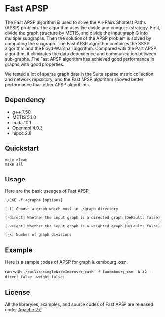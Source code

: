 # Fast APSP
The Fast APSP algorithm is used to solve the All-Pairs Shortest Paths (APSP) problem. The algorithm uses the divide and conquers strategy. First, divide the graph structure by METIS, and divide the input graph G into multiple subgraphs. Then the solution of the APSP problem is solved by computing the subgraph. The Fast APSP algorithm combines the SSSP algorithm and the Floyd-Warshall algorithm. Compared with the Part APSP algorithm, it eliminates the data dependence and communication between sub-graphs. The Fast APSP algorithm has achieved good performance in graphs with good properties.

We tested a lot of sparse graph data in the Suite sparse matrix collection and network repository, and the Fast APSP algorithm showed better performance than other APSP algorithms.

## Dependency

 - g++ 7.50
 - METIS 5.1.0
 - cuda 10.1
 - Openmpi 4.0.2
 - hipcc 2.8

## Quickstart

```shell
make clean
make all
```

## Usage

Here are the basic useages of Fast APSP.

```shell
./EXE -f <graph> [options]

[-f] Choose a graph which must in ./graph directory

[-direct] Whether the input graph is a directed graph (DeFault: false)

[-weight] Whether the input graph is a weighted graph (DeFault: false)

[-k] Number of graph divisions
```

## Example

Here is a sample codes of APSP for graph luxembourg_osm. 

run with `./builds/singleNodeImproved_path -f luxembourg_osm -k 32 -direct false -weight false`:

## License
All the libraryies, examples, and source codes of Fast APSP are released under [Apache 2.0](http://www.apache.org/licenses/LICENSE-2.0).


